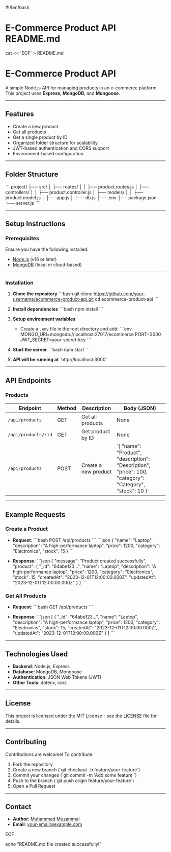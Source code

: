 #!/bin/bash

# E-Commerce Product API README.md

cat << 'EOF' > README.md

# **E-Commerce Product API**

A simple Node.js API for managing products in an e-commerce platform. This project uses **Express**, **MongoDB**, and **Mongoose**.

---

## **Features**

- Create a new product
- Get all products
- Get a single product by ID
- Organized folder structure for scalability
- JWT-based authentication and CORS support
- Environment-based configuration

---

## **Folder Structure**

\`\`\`
project/
├── src/
│   ├── routes/
│   │   ├── product.routes.js
│   ├── controllers/
│   │   ├── product.controller.js
│   ├── models/
│   │   ├── product.model.js
│   ├── app.js
│   ├── db.js
├── .env
├── package.json
└── server.js
\`\`\`

---

## **Setup Instructions**

### **Prerequisites**

Ensure you have the following installed:

- [Node.js](https://nodejs.org/) (v16 or later)
- [MongoDB](https://www.mongodb.com/) (local or cloud-based)

---

### **Installation**

1. **Clone the repository**
   \`\`\`bash
   git clone https://github.com/your-username/ecommerce-product-api.git
   cd ecommerce-product-api
   \`\`\`

2. **Install dependencies**
   \`\`\`bash
   npm install
   \`\`\`

3. **Setup environment variables**
   - Create a `.env` file in the root directory and add:
     \`\`\`env
     MONGO_URI=mongodb://localhost:27017/ecommerce
     PORT=3000
     JWT_SECRET=your-secret-key
     \`\`\`

4. **Start the server**
   \`\`\`bash
   npm start
   \`\`\`

5. **API will be running at** \`http://localhost:3000\`

---

## **API Endpoints**

### **Products**

| Endpoint            | Method | Description         | Body (JSON)                                                                                                   |
|---------------------|--------|---------------------|--------------------------------------------------------------------------------------------------------------|
| `/api/products`     | GET    | Get all products    | None                                                                                                         |
| `/api/products/:id` | GET    | Get product by ID   | None                                                                                                         |
| `/api/products`     | POST   | Create a new product| \`{ "name": "Product", "description": "Description", "price": 100, "category": "Category", "stock": 10 }\`     |

---

## **Example Requests**

### **Create a Product**

- **Request**:
  \`\`\`bash
  POST /api/products
  \`\`\`
  \`\`\`json
  {
    "name": "Laptop",
    "description": "A high-performance laptop",
    "price": 1200,
    "category": "Electronics",
    "stock": 15
  }
  \`\`\`

- **Response**:
  \`\`\`json
  {
    "message": "Product created successfully",
    "product": {
      "_id": "64abe123...",
      "name": "Laptop",
      "description": "A high-performance laptop",
      "price": 1200,
      "category": "Electronics",
      "stock": 15,
      "createdAt": "2023-12-01T12:00:00.000Z",
      "updatedAt": "2023-12-01T12:00:00.000Z"
    }
  }
  \`\`\`

### **Get All Products**

- **Request**:
  \`\`\`bash
  GET /api/products
  \`\`\`

- **Response**:
  \`\`\`json
  [
    {
      "_id": "64abe123...",
      "name": "Laptop",
      "description": "A high-performance laptop",
      "price": 1200,
      "category": "Electronics",
      "stock": 15,
      "createdAt": "2023-12-01T12:00:00.000Z",
      "updatedAt": "2023-12-01T12:00:00.000Z"
    }
  ]
  \`\`\`

---

## **Technologies Used**

- **Backend**: Node.js, Express
- **Database**: MongoDB, Mongoose
- **Authentication**: JSON Web Tokens (JWT)
- **Other Tools**: dotenv, cors

---

## **License**

This project is licensed under the MIT License - see the [LICENSE](LICENSE) file for details.

---

## **Contributing**

Contributions are welcome! To contribute:

1. Fork the repository
2. Create a new branch (\`git checkout -b feature/your-feature\`)
3. Commit your changes (\`git commit -m 'Add some feature'\`)
4. Push to the branch (\`git push origin feature/your-feature\`)
5. Open a Pull Request

---

## **Contact**

- **Author**: [Muhammad Muzammal](https://github.com/your-username)
- **Email**: your-email@example.com

EOF

echo "README.md file created successfully!"
